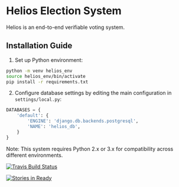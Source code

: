 # Helios Election System

Helios is an end-to-end verifiable voting system.

## Installation Guide

1. Set up Python environment:
```bash
python -m venv helios_env
source helios_env/bin/activate
pip install -r requirements.txt
```

2. Configure database settings by editing the main configuration in `settings/local.py`:
```python
DATABASES = {
    'default': {
        'ENGINE': 'django.db.backends.postgresql',
        'NAME': 'helios_db',
    }
}
```

Note: This system requires Python 2.x or 3.x for compatibility across different environments.

[![Travis Build Status](https://travis-ci.org/benadida/helios-server.svg?branch=master)](https://travis-ci.org/benadida/helios-server)

[![Stories in Ready](https://badge.waffle.io/benadida/helios-server.png?label=ready&title=Ready)](https://waffle.io/benadida/helios-server)
